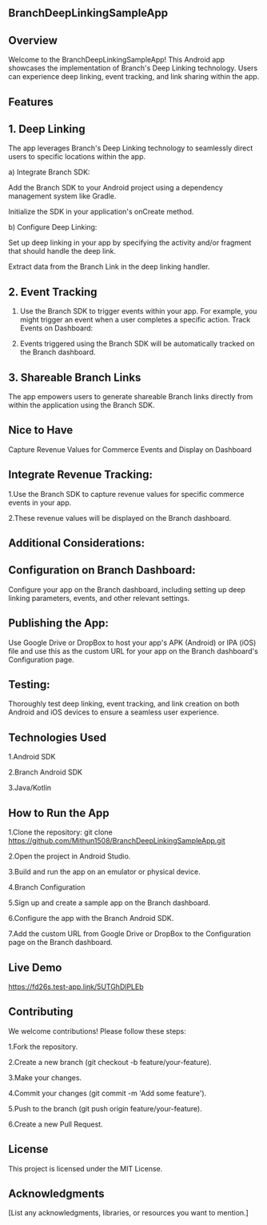 ## BranchDeepLinkingSampleApp
## Overview
Welcome to the BranchDeepLinkingSampleApp! This Android app showcases the implementation of Branch's Deep Linking technology. Users can experience deep linking, event tracking, and link sharing within the app.

## Features

## 1. Deep Linking
The app leverages Branch's Deep Linking technology to seamlessly direct users to specific locations within the app.

a) Integrate Branch SDK:

Add the Branch SDK to your Android project using a dependency management system like Gradle.

Initialize the SDK in your application's onCreate method.

b) Configure Deep Linking:

Set up deep linking in your app by specifying the activity and/or fragment that should handle the deep link.

Extract data from the Branch Link in the deep linking handler.

## 2. Event Tracking

1. Use the Branch SDK to trigger events within your app. For example, you might trigger an event when a user completes a specific action.
Track Events on Dashboard:

2. Events triggered using the Branch SDK will be automatically tracked on the Branch dashboard.


## 3. Shareable Branch Links
The app empowers users to generate shareable Branch links directly from within the application using the Branch SDK.


## Nice to Have
 Capture Revenue Values for Commerce Events and Display on Dashboard
 
 ## Integrate Revenue Tracking:
1.Use the Branch SDK to capture revenue values for specific commerce events in your app.

2.These revenue values will be displayed on the Branch dashboard.

## Additional Considerations:

## Configuration on Branch Dashboard:
Configure your app on the Branch dashboard, including setting up deep linking parameters, events, and other relevant settings.

## Publishing the App:
 Use Google Drive or DropBox to host your app's APK (Android) or IPA (iOS) file and use this as the custom URL for your app on the Branch dashboard's Configuration page.

## Testing:
Thoroughly test deep linking, event tracking, and link creation on both Android and iOS devices to ensure a seamless user experience.

## Technologies Used
1.Android SDK

2.Branch Android SDK

3.Java/Kotlin 

## How to Run the App

1.Clone the repository: git clone https://github.com/Mithun1508/BranchDeepLinkingSampleApp.git

2.Open the project in Android Studio.

3.Build and run the app on an emulator or physical device.

4.Branch Configuration

5.Sign up and create a sample app on the Branch dashboard.

6.Configure the app with the Branch Android SDK.

7.Add the custom URL from Google Drive or DropBox to the Configuration page on the Branch dashboard.

## Live Demo
https://fd26s.test-app.link/5UTGhDlPLEb

## Contributing
We welcome contributions! Please follow these steps:

1.Fork the repository.

2.Create a new branch (git checkout -b feature/your-feature).

3.Make your changes.

4.Commit your changes (git commit -m 'Add some feature').

5.Push to the branch (git push origin feature/your-feature).

6.Create a new Pull Request.

## License
This project is licensed under the MIT License.

## Acknowledgments
[List any acknowledgments, libraries, or resources you want to mention.]
